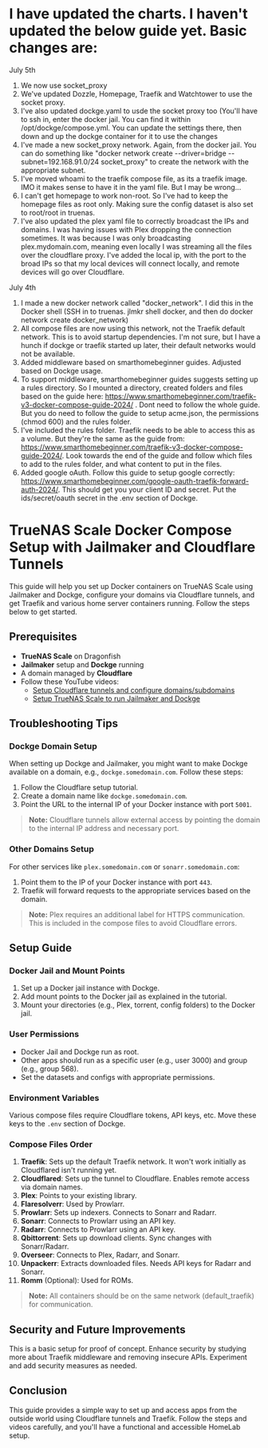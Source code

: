 <!-- @format -->

# I have updated the charts. I haven't updated the below guide yet. Basic changes are:
July 5th
1. We now use socket_proxy
2. We've updated Dozzle, Homepage, Traefik and Watchtower to use the socket proxy.
3. I've also updated dockge.yaml to usde the socket proxy too (You'll have to ssh in, enter the docker jail. You can find it within /opt/dockge/compose.yml. You can update the settings there, then down and up the dockge container for it to use the changes
4. I've made a new socket_proxy network. Again, from the docker jail. You can do something like "docker network create   --driver=bridge   --subnet=192.168.91.0/24   socket_proxy" to create the network with the appropriate subnet.
5. I've moved whoami to the traefik compose file, as its a traefik image. IMO it makes sense to have it in the yaml file. But I may be wrong...
6. I can't get homepage to work non-root. So I've had to keep the homepage files as root only. Making sure the config dataset is also set to root/root in truenas.
7. I've also updated the plex yaml file to correctly broadcast the IPs and domains. I was having issues with Plex dropping the connection sometimes. It was because I was only broadcasting plex.mydomain.com, meaning even locally I was streaming all the files over the cloudflare proxy. I've added the local ip, with the port to the broad IPs so that my local devices will connect locally, and remote devices will go over Cloudflare.

July 4th
1. I made a new docker network called "docker_network". I did this in the Docker shell (SSH in to truenas. jlmkr shell docker, and then do docker network create docker_network)
2. All compose files are now using this network, not the Traefik default network. This is to avoid startup dependencies. I'm not sure, but I have a hunch if dockge or traefik started up later, their default networks would not be available.
3. Added middleware based on smarthomebeginner guides. Adjusted based on Dockge usage.
4. To support middleware, smarthomebeginner guides suggests setting up a rules directory. So I mounted a directory, created folders and files based on the guide here: https://www.smarthomebeginner.com/traefik-v3-docker-compose-guide-2024/ . Dont need to follow the whole guide. But you do need to follow the guide to setup acme.json, the permissions (chmod 600) and the rules folder.
5. I've included the rules folder. Traefik needs to be able to access this as a volume. But they're the same as the guide from: https://www.smarthomebeginner.com/traefik-v3-docker-compose-guide-2024/. Look towards the end of the guide and follow which files to add to the rules folder, and what content to put in the files.
6. Added google oAuth. Follow this guide to setup google correctly: https://www.smarthomebeginner.com/google-oauth-traefik-forward-auth-2024/. This should get you your client ID and secret. Put the ids/secret/oauth secret in the .env section of Dockge.

# TrueNAS Scale Docker Compose Setup with Jailmaker and Cloudflare Tunnels

This guide will help you set up Docker containers on TrueNAS Scale using Jailmaker and Dockge, configure your domains via Cloudflare tunnels, and get Traefik and various home server containers running. Follow the steps below to get started.

## Prerequisites

- **TrueNAS Scale** on Dragonfish
- **Jailmaker** setup and **Dockge** running
- A domain managed by **Cloudflare**
- Follow these YouTube videos:
  - [Setup Cloudflare tunnels and configure domains/subdomains](https://www.youtube.com/watch?v=yMmxw-DZ5Ec)
  - [Setup TrueNAS Scale to run Jailmaker and Dockge](https://www.youtube.com/watch?v=S0nTRvAHAP8)

## Troubleshooting Tips

### Dockge Domain Setup

When setting up Dockge and Jailmaker, you might want to make Dockge available on a domain, e.g., `dockge.somedomain.com`. Follow these steps:

1. Follow the Cloudflare setup tutorial.
2. Create a domain name like `dockge.somedomain.com`.
3. Point the URL to the internal IP of your Docker instance with port `5001`.

> **Note:** Cloudflare tunnels allow external access by pointing the domain to the internal IP address and necessary port.

### Other Domains Setup

For other services like `plex.somedomain.com` or `sonarr.somedomain.com`:

1. Point them to the IP of your Docker instance with port `443`.
2. Traefik will forward requests to the appropriate services based on the domain.

> **Note:** Plex requires an additional label for HTTPS communication. This is included in the compose files to avoid Cloudflare errors.

## Setup Guide

### Docker Jail and Mount Points

1. Set up a Docker jail instance with Dockge.
2. Add mount points to the Docker jail as explained in the tutorial.
3. Mount your directories (e.g., Plex, torrent, config folders) to the Docker jail.

### User Permissions

- Docker Jail and Dockge run as root.
- Other apps should run as a specific user (e.g., user 3000) and group (e.g., group 568).
- Set the datasets and configs with appropriate permissions.

### Environment Variables

Various compose files require Cloudflare tokens, API keys, etc. Move these keys to the `.env` section of Dockge.

### Compose Files Order

1. **Traefik**: Sets up the default Traefik network. It won't work initially as Cloudflared isn't running yet.
2. **Cloudflared**: Sets up the tunnel to Cloudflare. Enables remote access via domain names.
3. **Plex**: Points to your existing library.
4. **Flaresolverr**: Used by Prowlarr.
5. **Prowlarr**: Sets up indexers. Connects to Sonarr and Radarr.
6. **Sonarr**: Connects to Prowlarr using an API key.
7. **Radarr**: Connects to Prowlarr using an API key.
8. **Qbittorrent**: Sets up download clients. Sync changes with Sonarr/Radarr.
9. **Overseer**: Connects to Plex, Radarr, and Sonarr.
10. **Unpackerr**: Extracts downloaded files. Needs API keys for Radarr and Sonarr.
11. **Romm** (Optional): Used for ROMs.

> **Note:** All containers should be on the same network (default_traefik) for communication.

## Security and Future Improvements

This is a basic setup for proof of concept. Enhance security by studying more about Traefik middleware and removing insecure APIs. Experiment and add security measures as needed.

## Conclusion

This guide provides a simple way to set up and access apps from the outside world using Cloudflare tunnels and Traefik. Follow the steps and videos carefully, and you'll have a functional and accessible HomeLab setup.
